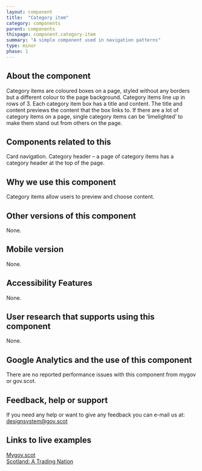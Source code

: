 ```yaml
---
layout: component
title:  "Category item"
category: components
parent: components
thispage: component.category-item
summary: "A simple component used in navigation patterns"
type: minor
phase: 1
---
```


## About the component
Category items are coloured boxes on a page, styled without any borders but a different colour to the page background. Category items line up in rows of 3. Each category item box has a title and content. The title and content previews the content that the box links to.
If there are a lot of category items on a page, single category items can be ‘limelighted’ to make them stand out from others on the page.

## Components related to this
Card navigation.
Category header – a page of category items has a category header at the top of the page.  

## Why we use this component
Category items allow users to preview and choose content.  

## Other versions of this component
None.  

## Mobile version
None.  

## Accessibility Features
None.  

## User research that supports using this component
None.  

## Google Analytics and the use of this component
There are no reported performance issues with this component from mygov or gov.scot.  

## Feedback, help or support
If you need any help or want to give any feedback you can e-mail us at:
[designsystem@gov.scot](mailto:designsystem@gov.scot)  

## Links to live examples  

[Mygov.scot](https://www.mygov.scot/births-deaths-marriages/)  
[Scotland: A Trading Nation](https://tradingnation.mygov.scot/sectors/)
